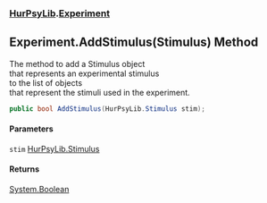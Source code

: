 ### [HurPsyLib](HurPsyLib.md 'HurPsyLib').[Experiment](HurPsyLib.Experiment.md 'HurPsyLib.Experiment')

## Experiment.AddStimulus(Stimulus) Method

The method to add a Stimulus object  
that represents an experimental stimulus  
to the list of objects  
that represent the stimuli used in the experiment.

```csharp
public bool AddStimulus(HurPsyLib.Stimulus stim);
```
#### Parameters

<a name='HurPsyLib.Experiment.AddStimulus(HurPsyLib.Stimulus).stim'></a>

`stim` [HurPsyLib.Stimulus](https://docs.microsoft.com/en-us/dotnet/api/HurPsyLib.Stimulus 'HurPsyLib.Stimulus')

#### Returns
[System.Boolean](https://docs.microsoft.com/en-us/dotnet/api/System.Boolean 'System.Boolean')